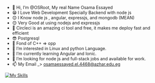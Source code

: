 - 👋 Hi, I’m @OSRoot, My real Name Osama Essayed
- 😁 I Love Web Development Specially Backend with node js 
- 😊 I Know node js , angular, expressjs, and mongodb (MEAN)
- 😊 Very Good at using nodejs and expressjs
- 🙌 Circleci is an amazing ci tool and free, it makes me deploy fast and efficient
- 😎 Postgresql 
- 💪 Fond of C++ => opp
- 👀 I’m interested in Linux and python Language.
- 🌱 I’m currently learning Angular and Ionic.
- 💞️ I’m looking for node js and full-stack jobs and available for work.
- 📫 My Email _> <osamaessayed.el.4468@azhar.edu.eg>

<!---
OSRoot/OSRoot is a ✨ special ✨ repository because its `README.md` (this file) appears on your GitHub profile.
You can click the Preview link to take a look at your changes.
--->
[![My Skills](https://skillicons.dev/icons?i=js,html,css,py,ts,angular)](https://skillicons.dev)
